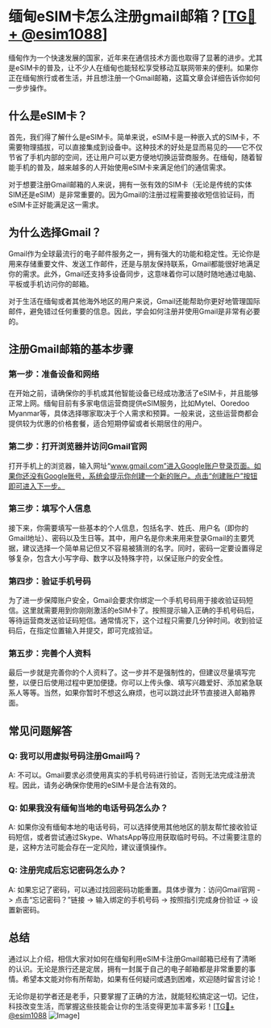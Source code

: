 # 缅甸eSIM卡怎么注册gmail邮箱？[[TG💪+ @esim1088](https://t.me/s/esim1088)]

缅甸作为一个快速发展的国家，近年来在通信技术方面也取得了显著的进步。尤其是eSIM卡的普及，让不少人在缅甸也能轻松享受移动互联网带来的便利。如果你正在缅甸旅行或者生活，并且想注册一个Gmail邮箱，这篇文章会详细告诉你如何一步步操作。

## 什么是eSIM卡？

首先，我们得了解什么是eSIM卡。简单来说，eSIM卡是一种嵌入式的SIM卡，不需要物理插拔，可以直接集成到设备中。这种技术的好处是显而易见的——它不仅节省了手机内部的空间，还让用户可以更方便地切换运营商服务。在缅甸，随着智能手机的普及，越来越多的人开始使用eSIM卡来满足他们的通信需求。

对于想要注册Gmail邮箱的人来说，拥有一张有效的SIM卡（无论是传统的实体SIM还是eSIM）是非常重要的。因为Gmail的注册过程需要接收短信验证码，而eSIM卡正好能满足这一需求。

## 为什么选择Gmail？

Gmail作为全球最流行的电子邮件服务之一，拥有强大的功能和稳定性。无论你是用来存储重要文件、发送工作邮件，还是与朋友保持联系，Gmail都能很好地满足你的需求。此外，Gmail还支持多设备同步，这意味着你可以随时随地通过电脑、平板或手机访问你的邮箱。

对于生活在缅甸或者其他海外地区的用户来说，Gmail还能帮助你更好地管理国际邮件，避免错过任何重要的信息。因此，学会如何注册并使用Gmail是非常有必要的。

## 注册Gmail邮箱的基本步骤

### 第一步：准备设备和网络

在开始之前，请确保你的手机或其他智能设备已经成功激活了eSIM卡，并且能够正常上网。缅甸目前有多家电信运营商提供eSIM服务，比如Mytel、Ooredoo Myanmar等，具体选择哪家取决于个人需求和预算。一般来说，这些运营商都会提供较为优惠的价格套餐，适合短期停留或者长期居住的用户。

### 第二步：打开浏览器并访问Gmail官网

打开手机上的浏览器，输入网址“www.gmail.com”进入Google账户登录页面。如果你还没有Google账号，系统会提示你创建一个新的账户。点击“创建账户”按钮即可进入下一步。

### 第三步：填写个人信息

接下来，你需要填写一些基本的个人信息，包括名字、姓氏、用户名（即你的Gmail地址）、密码以及生日等。其中，用户名是你未来用来登录Gmail的主要凭据，建议选择一个简单易记但又不容易被猜测的名字。同时，密码一定要设置得足够复杂，包含大小写字母、数字以及特殊字符，以保证账户的安全性。

### 第四步：验证手机号码

为了进一步保障账户安全，Gmail会要求你绑定一个手机号码用于接收验证码短信。这里就需要用到你刚刚激活的eSIM卡了。按照提示输入正确的手机号码后，等待运营商发送验证码短信。通常情况下，这个过程只需要几分钟时间。收到验证码后，在指定位置输入并提交，即可完成验证。

### 第五步：完善个人资料

最后一步就是完善你的个人资料了。这一步并不是强制性的，但建议尽量填写完整，以便日后使用过程中更加便捷。你可以上传头像、填写兴趣爱好、添加紧急联系人等等。当然，如果你暂时不想这么麻烦，也可以跳过此环节直接进入邮箱界面。

## 常见问题解答

### Q: 我可以用虚拟号码注册Gmail吗？
A: 不可以。Gmail要求必须使用真实的手机号码进行验证，否则无法完成注册流程。因此，请务必确保你使用的eSIM卡是合法有效的。

### Q: 如果我没有缅甸当地的电话号码怎么办？
A: 如果你没有缅甸本地的电话号码，可以选择使用其他地区的朋友帮忙接收验证码短信，或者尝试通过Skype、WhatsApp等应用获取临时号码。不过需要注意的是，这种方法可能会存在一定风险，建议谨慎操作。

### Q: 注册完成后忘记密码怎么办？
A: 如果忘记了密码，可以通过找回密码功能重置。具体步骤为：访问Gmail官网 -> 点击“忘记密码？”链接 -> 输入绑定的手机号码 -> 按照指引完成身份验证 -> 设置新密码。

## 总结

通过以上介绍，相信大家对如何在缅甸利用eSIM卡注册Gmail邮箱已经有了清晰的认识。无论是旅行还是定居，拥有一封属于自己的电子邮箱都是非常重要的事情。希望本文能对你有所帮助，如果有任何疑问或遇到困难，欢迎随时留言讨论！

无论你是初学者还是老手，只要掌握了正确的方法，就能轻松搞定这一切。记住，科技改变生活，而掌握这些技能会让你的生活变得更加丰富多彩！[[TG💪+ @esim1088](https://t.me/s/esim1088) ![Image](https://i.postimg.cc/4NQfJmqS/Snipaste-2025-05-13-00-14-12.png)]
